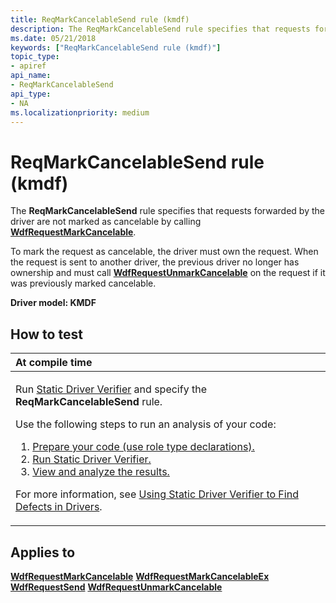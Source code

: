```yaml
---
title: ReqMarkCancelableSend rule (kmdf)
description: The ReqMarkCancelableSend rule specifies that requests forwarded by the driver are not marked as cancelable by calling WdfRequestMarkCancelable.
ms.date: 05/21/2018
keywords: ["ReqMarkCancelableSend rule (kmdf)"]
topic_type:
- apiref
api_name:
- ReqMarkCancelableSend
api_type:
- NA
ms.localizationpriority: medium
---
```


# ReqMarkCancelableSend rule (kmdf)


The **ReqMarkCancelableSend** rule specifies that requests forwarded by the driver are not marked as cancelable by calling [**WdfRequestMarkCancelable**](/windows-hardware/drivers/ddi/wdfrequest/nf-wdfrequest-wdfrequestmarkcancelable).

To mark the request as cancelable, the driver must own the request. When the request is sent to another driver, the previous driver no longer has ownership and must call [**WdfRequestUnmarkCancelable**](/windows-hardware/drivers/ddi/wdfrequest/nf-wdfrequest-wdfrequestunmarkcancelable) on the request if it was previously marked cancelable.

**Driver model: KMDF**

## How to test

<table>
<colgroup>
<col width="100%" />
</colgroup>
<thead>
<tr class="header">
<th align="left">At compile time</th>
</tr>
</thead>
<tbody>
<tr class="odd">
<td align="left"><p>Run <a href="/windows-hardware/drivers/devtest/static-driver-verifier" data-raw-source="[Static Driver Verifier](./static-driver-verifier.md)">Static Driver Verifier</a> and specify the <strong>ReqMarkCancelableSend</strong> rule.</p>
Use the following steps to run an analysis of your code:
<ol>
<li><a href="/windows-hardware/drivers/devtest/using-static-driver-verifier-to-find-defects-in-drivers#preparing-your-source-code" data-raw-source="[Prepare your code (use role type declarations).](./using-static-driver-verifier-to-find-defects-in-drivers.md#preparing-your-source-code)">Prepare your code (use role type declarations).</a></li>
<li><a href="/windows-hardware/drivers/devtest/using-static-driver-verifier-to-find-defects-in-drivers#running-static-driver-verifier" data-raw-source="[Run Static Driver Verifier.](./using-static-driver-verifier-to-find-defects-in-drivers.md#running-static-driver-verifier)">Run Static Driver Verifier.</a></li>
<li><a href="/windows-hardware/drivers/devtest/using-static-driver-verifier-to-find-defects-in-drivers#viewing-and-analyzing-the-results" data-raw-source="[View and analyze the results.](./using-static-driver-verifier-to-find-defects-in-drivers.md#viewing-and-analyzing-the-results)">View and analyze the results.</a></li>
</ol>
<p>For more information, see <a href="/windows-hardware/drivers/devtest/using-static-driver-verifier-to-find-defects-in-drivers" data-raw-source="[Using Static Driver Verifier to Find Defects in Drivers](./using-static-driver-verifier-to-find-defects-in-drivers.md)">Using Static Driver Verifier to Find Defects in Drivers</a>.</p></td>
</tr>
</tbody>
</table>

## Applies to

[**WdfRequestMarkCancelable**](/windows-hardware/drivers/ddi/wdfrequest/nf-wdfrequest-wdfrequestmarkcancelable)
[**WdfRequestMarkCancelableEx**](/windows-hardware/drivers/ddi/wdfrequest/nf-wdfrequest-wdfrequestmarkcancelableex)
[**WdfRequestSend**](/windows-hardware/drivers/ddi/wdfrequest/nf-wdfrequest-wdfrequestsend)
[**WdfRequestUnmarkCancelable**](/windows-hardware/drivers/ddi/wdfrequest/nf-wdfrequest-wdfrequestunmarkcancelable)
